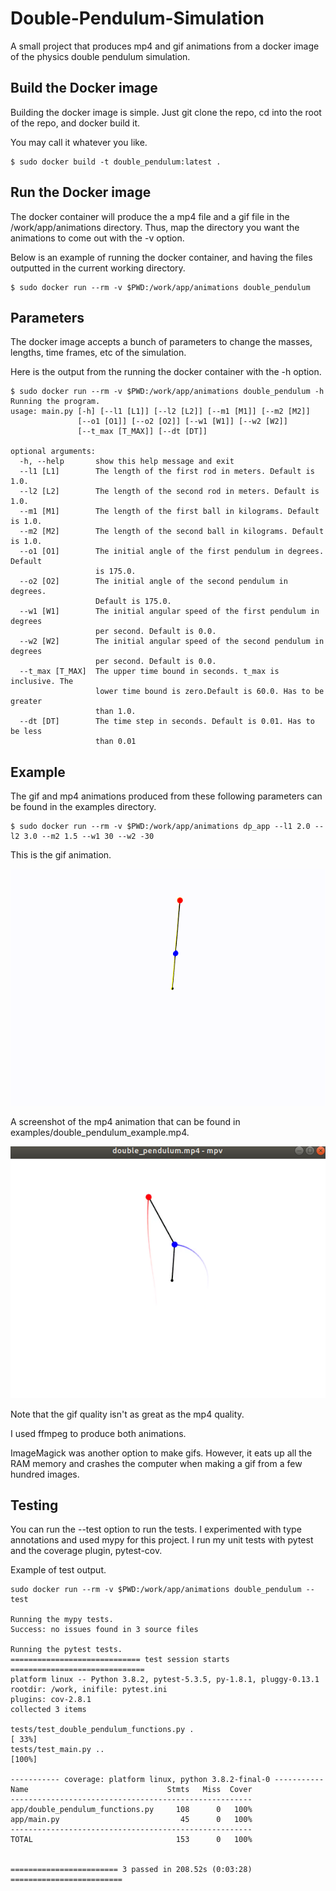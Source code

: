 # Double-Pendulum-Simulation
A small project that produces mp4 and gif animations from a docker image of the physics double pendulum simulation.

## Build the Docker image
Building the docker image is simple. Just git clone the repo, cd into the root of the repo, and docker build it.

You may call it whatever you like.
```
$ sudo docker build -t double_pendulum:latest .
```

## Run the Docker image
The docker container will produce the a mp4 file and a gif file in the /work/app/animations directory.
Thus, map the directory you want the animations to come out with the -v option. 

Below is an example of running the docker container, and having the files outputted in the current working directory.
```
$ sudo docker run --rm -v $PWD:/work/app/animations double_pendulum
```

## Parameters
The docker image accepts a bunch of parameters to change the masses, lengths, time frames, etc of the simulation.

Here is the output from the running the docker container with the -h option.

```
$ sudo docker run --rm -v $PWD:/work/app/animations double_pendulum -h
Running the program.
usage: main.py [-h] [--l1 [L1]] [--l2 [L2]] [--m1 [M1]] [--m2 [M2]]
               [--o1 [O1]] [--o2 [O2]] [--w1 [W1]] [--w2 [W2]]
               [--t_max [T_MAX]] [--dt [DT]]

optional arguments:
  -h, --help       show this help message and exit
  --l1 [L1]        The length of the first rod in meters. Default is 1.0.
  --l2 [L2]        The length of the second rod in meters. Default is 1.0.
  --m1 [M1]        The length of the first ball in kilograms. Default is 1.0.
  --m2 [M2]        The length of the second ball in kilograms. Default is 1.0.
  --o1 [O1]        The initial angle of the first pendulum in degrees. Default
                   is 175.0.
  --o2 [O2]        The initial angle of the second pendulum in degrees.
                   Default is 175.0.
  --w1 [W1]        The initial angular speed of the first pendulum in degrees
                   per second. Default is 0.0.
  --w2 [W2]        The initial angular speed of the second pendulum in degrees
                   per second. Default is 0.0.
  --t_max [T_MAX]  The upper time bound in seconds. t_max is inclusive. The
                   lower time bound is zero.Default is 60.0. Has to be greater
                   than 1.0.
  --dt [DT]        The time step in seconds. Default is 0.01. Has to be less
                   than 0.01

```

## Example
The gif and mp4 animations produced from these following parameters can be found in the examples directory.
```
$ sudo docker run --rm -v $PWD:/work/app/animations dp_app --l1 2.0 --l2 3.0 --m2 1.5 --w1 30 --w2 -30
```

This is the gif animation.

![double_pendulum_example.gif](examples/double_pendulum_example.gif)

A screenshot of the mp4 animation that can be found in examples/double_pendulum_example.mp4.

![examples/double_pendulum_mp4_example.png](examples/double_pendulum_mp4_screenshot.png)

Note that the gif quality isn't as great as the mp4 quality.
 
I used ffmpeg to produce both animations. 

ImageMagick was another option to make gifs. However, it eats up all the RAM memory and crashes the computer when making
a gif from a few hundred images.

## Testing
You can run the --test option to run the tests. I experimented with type annotations and used mypy for this project. I 
run my unit tests with pytest and the coverage plugin, pytest-cov. 

Example of test output.
```
sudo docker run --rm -v $PWD:/work/app/animations double_pendulum --test

Running the mypy tests.
Success: no issues found in 3 source files

Running the pytest tests.
============================= test session starts ==============================
platform linux -- Python 3.8.2, pytest-5.3.5, py-1.8.1, pluggy-0.13.1
rootdir: /work, inifile: pytest.ini
plugins: cov-2.8.1
collected 3 items

tests/test_double_pendulum_functions.py .                                [ 33%]
tests/test_main.py ..                                                    [100%]

----------- coverage: platform linux, python 3.8.2-final-0 -----------
Name                               Stmts   Miss  Cover
------------------------------------------------------
app/double_pendulum_functions.py     108      0   100%
app/main.py                           45      0   100%
------------------------------------------------------
TOTAL                                153      0   100%


======================== 3 passed in 208.52s (0:03:28) =========================
```